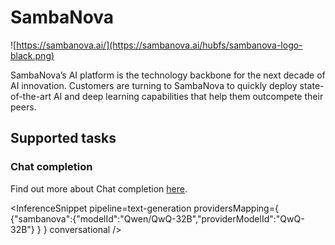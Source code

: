 # SambaNova

![https://sambanova.ai/](https://sambanova.ai/hubfs/sambanova-logo-black.png)

SambaNova’s AI platform is the technology backbone for the next decade of AI innovation. Customers are turning to SambaNova to quickly deploy state-of-the-art AI and deep learning capabilities that help them outcompete their peers.

## Supported tasks

### Chat completion

Find out more about Chat completion [here](../tasks/chat-completion).

<InferenceSnippet
    pipeline=text-generation
    providersMapping={ {"sambanova":{"modelId":"Qwen/QwQ-32B","providerModelId":"QwQ-32B"} } }
    conversational
/>

